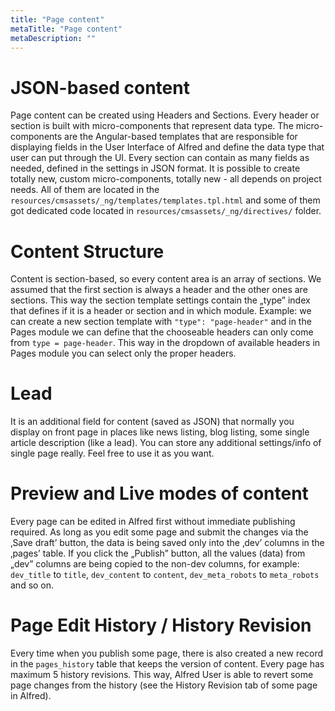 ```yaml
---
title: "Page content"
metaTitle: "Page content"
metaDescription: ""
---
```


# JSON-based content
Page content can be created using Headers and Sections. Every header or section is built with micro-components that represent data type. The micro-components are the Angular-based templates that are responsible for displaying fields in the User Interface of Alfred and define the data type that user can put through the UI. Every section can contain as many fields as needed, defined in the settings in JSON format.  It is possible to create totally new, custom micro-components, totally new - all depends on project needs. All of them are located in the `resources/cmsassets/_ng/templates/templates.tpl.html` and some of them got dedicated code located in `resources/cmsassets/_ng/directives/` folder.

# Content Structure
Content is section-based, so every content area is an array of sections. We assumed that the first section is always a header and the other ones are sections. This way the section template settings contain the „type” index that defines if it is a header or section and in which module. Example: we can create a new section template with `"type": "page-header"` and in the Pages module we can define that the chooseable headers can only come from `type = page-header`. This way in the dropdown of available headers in Pages module you can select only the proper headers.

# Lead
It is an additional field for content (saved as JSON) that normally you display on front page in places like news listing, blog listing, some single article description (like a lead). You can store any additional settings/info of single page really. Feel free to use it as you want.

# Preview and Live modes of content
Every page can be edited in Alfred first without immediate publishing required. As long as you edit some page and submit the changes via the ‚Save draft’ button, the data is being saved only into the ‚dev’ columns in the ‚pages’ table. If you click the „Publish” button, all the values (data) from „dev” columns are being copied to the non-dev columns, for example: `dev_title` to `title`, `dev_content` to `content`, `dev_meta_robots` to `meta_robots` and so on.

# Page Edit History / History Revision
Every time when you publish some page, there is also created a new record in the `pages_history` table that keeps the version of content. Every page has maximum 5 history revisions. This way, Alfred User is able to revert some page changes from the history (see the History Revision tab of some page in Alfred).


